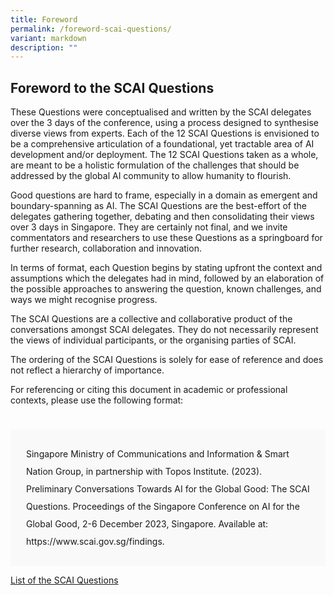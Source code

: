 ```yaml
---
title: Foreword
permalink: /foreword-scai-questions/
variant: markdown
description: ""
---
```

## Foreword to the SCAI Questions

These Questions were conceptualised and written by the SCAI delegates over the 3 days of the conference, using a process designed to synthesise diverse views from experts. Each of the 12 SCAI Questions is envisioned to be a comprehensive articulation of a foundational, yet tractable area of AI development and/or deployment. The 12 SCAI Questions taken as a whole, are meant to be a holistic formulation of the challenges that should be addressed by the global AI community to allow humanity to flourish.

Good questions are hard to frame, especially in a domain as emergent and boundary-spanning as AI. The SCAI Questions are the best-effort of the delegates gathering together, debating and then consolidating their views over 3 days in Singapore. They are certainly not final, and we invite commentators and researchers to use these Questions as a springboard for further research, collaboration and innovation.

In terms of format, each Question begins by stating upfront the context and assumptions which the delegates had in mind, followed by an elaboration of the possible approaches to answering the question, known challenges, and ways we might recognise progress.

The SCAI Questions are a collective and collaborative product of the conversations amongst SCAI delegates. They do not necessarily represent the views of individual participants, or the organising parties of SCAI.

The ordering of the SCAI Questions is solely for ease of reference and does not reflect a hierarchy of importance.

For referencing or citing this document in academic or professional contexts, please use the following format:

<div style="padding: 25px 0px 0px 0px;"></div>

<div style="padding: 25px 25px 25px 25px; background-color: #f9f9f9; line-height:2;">Singapore Ministry of Communications and Information &amp; Smart Nation Group, in partnership with Topos Institute. (2023). Preliminary Conversations Towards AI for the Global Good: The SCAI Questions. Proceedings of the Singapore Conference on AI for the Global Good, 2-6 December 2023, Singapore. Available at: https://www.scai.gov.sg/findings.</div>

[List of the SCAI Questions](/scai-questions)